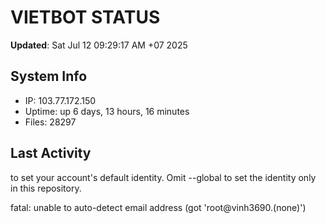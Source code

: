 # VIETBOT STATUS
**Updated**: Sat Jul 12 09:29:17 AM +07 2025

## System Info
- IP: 103.77.172.150
- Uptime: up 6 days, 13 hours, 16 minutes
- Files: 28297

## Last Activity

to set your account's default identity.
Omit --global to set the identity only in this repository.

fatal: unable to auto-detect email address (got 'root@vinh3690.(none)')
